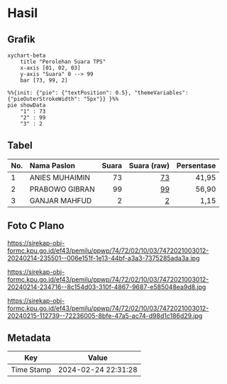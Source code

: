 # Hasil

## Grafik

```mermaid
xychart-beta
    title "Perolehan Suara TPS"
    x-axis [01, 02, 03]
    y-axis "Suara" 0 --> 99
    bar [73, 99, 2]
```

```mermaid
%%{init: {"pie": {"textPosition": 0.5}, "themeVariables": {"pieOuterStrokeWidth": "5px"}} }%%
pie showData
    "1" : 73
    "2" : 99
    "3" : 2
```

## Tabel

| No. | Nama Paslon    | Suara | Suara (raw) | Persentase |
|:--- |:-------------- | -----:| -----------:| ----------:|
| 1   | ANIES MUHAIMIN | 73    | [73][p-1]   | 41,95      |
| 2   | PRABOWO GIBRAN | 99    | [99][p-2]   | 56,90      |
| 3   | GANJAR MAHFUD  | 2     | [2][p-3]    | 1,15       |


[p-1]: https://github.com/gigit-pemilu/pemilu-2024-74-sulawesi-tenggara/blob/main/pilpres/hitung-suara/sub/74-sulawesi-tenggara/sub/72-kota-bau-bau/sub/02-wolio/sub/1003-bataraguru/sub/012-tps/sub/paslon-1.txt
[p-2]: https://github.com/gigit-pemilu/pemilu-2024-74-sulawesi-tenggara/blob/main/pilpres/hitung-suara/sub/74-sulawesi-tenggara/sub/72-kota-bau-bau/sub/02-wolio/sub/1003-bataraguru/sub/012-tps/sub/paslon-2.txt
[p-3]: https://github.com/gigit-pemilu/pemilu-2024-74-sulawesi-tenggara/blob/main/pilpres/hitung-suara/sub/74-sulawesi-tenggara/sub/72-kota-bau-bau/sub/02-wolio/sub/1003-bataraguru/sub/012-tps/sub/paslon-3.txt

## Foto C Plano

https://sirekap-obj-formc.kpu.go.id/ef43/pemilu/ppwp/74/72/02/10/03/7472021003012-20240214-235501--006e151f-1e13-44bf-a3a3-7375285ada3a.jpg

https://sirekap-obj-formc.kpu.go.id/ef43/pemilu/ppwp/74/72/02/10/03/7472021003012-20240214-234716--8c154d03-310f-4867-9687-e585048ea9d8.jpg

https://sirekap-obj-formc.kpu.go.id/ef43/pemilu/ppwp/74/72/02/10/03/7472021003012-20240215-112739--72236005-8bfe-47a5-ac74-d98d1c186d29.jpg


## Metadata

| Key        | Value               |
| ---------- | ------------------- |
| Time Stamp | 2024-02-24 22:31:28 |



